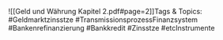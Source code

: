 
![[Geld und Währung Kapitel 2.pdf#page=2]]Tags & Topics:
   #Geldmarktzinsstze
   #TransmissionsprozessFinanzsystem
   #Bankenrefinanzierung
   #Bankkredit
   #Zinsstze
   #etcInstrumente